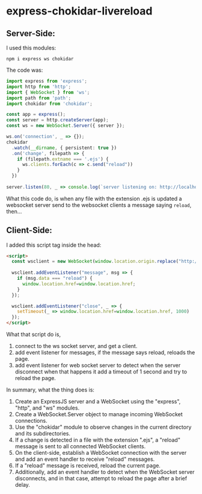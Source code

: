 # express-chokidar-livereload
## Server-Side:
I used this modules:

```
npm i express ws chokidar
```

The code was:
```ts
import express from 'express';
import http from 'http';
import { WebSocket } from 'ws';
import path from 'path';
import chokidar from 'chokidar';

const app = express();
const server = http.createServer(app);
const ws = new WebSocket.Server({ server });

ws.on('connection', _ => {});
chokidar
  .watch(__dirname, { persistent: true })
  .on('change', filepath => {
    if (filepath.extname === '.ejs') {
      ws.clients.forEach(c => c.send("reload"))
    }
  })
  
server.listen(80, _ => console.log(`server listening on: http://localhost:80`));
```

What this code do, is when any file with the extension .ejs is updated a websocket server send to the websocket clients a message saying `reload`, then...

## Client-Side:

I added this script tag inside the head:
```html
<script>
  const wsclient = new WebSocket(window.location.origin.replace("http://", "ws://"));
  
  wsclient.addEventListener("message", msg => {
    if (msg.data === "reload") {
      window.location.href=window.location.href;
    }
  });

  wsclient.addEventListener("close", _ => {
    setTimeout(_ => window.location.href=window.location.href, 1000)
  });
</script>
```

What that script do is, 
1. connect to the ws socket server, and get a client.
2. add event listener for messages, if the message says reload, reloads the page.
3. add event listener for web socket server to detect when the server disconnect when that happens it add a timeout of 1 second and try to reload the page.

In summary, what the thing does is:

1. Create an ExpressJS server and a WebSocket using the "express", "http", and "ws" modules.
2. Create a WebSocket.Server object to manage incoming WebSocket connections.
3. Use the "chokidar" module to observe changes in the current directory and its subdirectories.
4. If a change is detected in a file with the extension ".ejs", a "reload" message is sent to all connected WebSocket clients.
5. On the client-side, establish a WebSocket connection with the server and add an event handler to receive "reload" messages.
6. If a "reload" message is received, reload the current page.
7. Additionally, add an event handler to detect when the WebSocket server disconnects, and in that case, attempt to reload the page after a brief delay.
